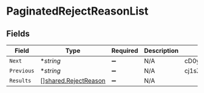 # PaginatedRejectReasonList


## Fields

| Field                                                               | Type                                                                | Required                                                            | Description                                                         | Example                                                             |
| ------------------------------------------------------------------- | ------------------------------------------------------------------- | ------------------------------------------------------------------- | ------------------------------------------------------------------- | ------------------------------------------------------------------- |
| `Next`                                                              | **string*                                                           | :heavy_minus_sign:                                                  | N/A                                                                 | cD0yMDIxLTAxLTA2KzAzJTNBMjQlM0E1My40MzQzMjYlMkIwMCUzQTAw            |
| `Previous`                                                          | **string*                                                           | :heavy_minus_sign:                                                  | N/A                                                                 | cj1sZXdwd2VycWVtY29zZnNkc2NzUWxNMEUxTXk0ME16UXpNallsTWtJ            |
| `Results`                                                           | [][shared.RejectReason](../../../pkg/models/shared/rejectreason.md) | :heavy_minus_sign:                                                  | N/A                                                                 |                                                                     |